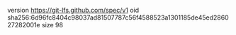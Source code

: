 version https://git-lfs.github.com/spec/v1
oid sha256:6d96fc8404c98037ad81507787c56f4588523a1301185de45ed286027282001e
size 98
